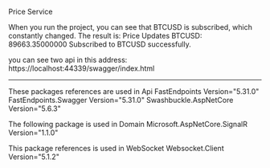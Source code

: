 Price Service

When you run the project, you can see that BTCUSD is subscribed, which constantly changed.
The result is:
Price Updates
BTCUSD: 89663.35000000
Subscribed to BTCUSD successfully.

you can see two api in this address:
https://localhost:44339/swagger/index.html

****************************************************************************************
These packages references are used in Api
FastEndpoints Version="5.31.0"
FastEndpoints.Swagger Version="5.31.0"
Swashbuckle.AspNetCore Version="5.6.3"

The following package is used in Domain
Microsoft.AspNetCore.SignalR Version="1.1.0"

This package references is used in WebSocket
Websocket.Client Version="5.1.2"


